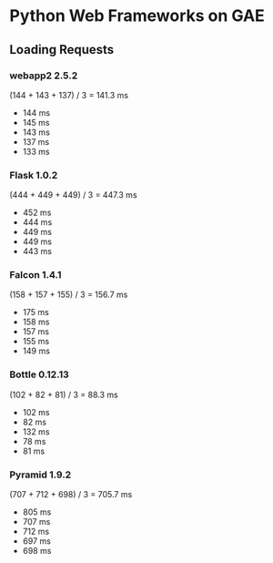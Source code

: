 # Python Web Frameworks on GAE

## Loading Requests

### webapp2 2.5.2

(144 + 143 + 137) / 3 = 141.3 ms

- 144 ms
- 145 ms
- 143 ms
- 137 ms
- 133 ms

### Flask 1.0.2

(444 + 449 + 449) / 3 = 447.3 ms

- 452 ms
- 444 ms
- 449 ms
- 449 ms
- 443 ms

### Falcon 1.4.1

(158 + 157 + 155) / 3 = 156.7 ms

- 175 ms
- 158 ms
- 157 ms
- 155 ms
- 149 ms

### Bottle 0.12.13

(102 + 82 + 81) / 3 = 88.3 ms

- 102 ms
- 82 ms
- 132 ms
- 78 ms
- 81 ms

### Pyramid 1.9.2

(707 + 712 + 698) / 3 = 705.7 ms

- 805 ms
- 707 ms
- 712 ms
- 697 ms
- 698 ms
